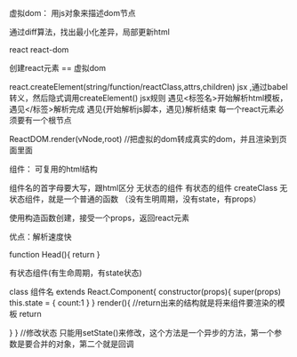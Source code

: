 虚拟dom： 用js对象来描述dom节点

通过diff算法，找出最小化差异，局部更新html

react react-dom

创建react元素 == 虚拟dom

react.createElement(string/function/reactClass,attrs,children)
jsx
,通过babel转义，然后隐式调用createElement()
jsx规则 遇见<标签名>开始解析html模板，遇见</标签>解析完成 遇见{开始解析js脚本，遇见}解析结束 每一个react元素必须要有一个根节点

ReactDOM.render(vNode,root) //把虚拟的dom转成真实的dom，并且渲染到页面里面

组件： 可复用的html结构

组件名的首字母要大写，跟html区分
无状态的组件 有状态的组件 createClass
无状态组件，就是一个普通的函数 （没有生明周期，没有state，有props）

使用构造函数创建，接受一个props，返回react元素

优点：解析速度快

function Head(){ return }

有状态组件(有生命周期，有state状态)

class 组件名 extends React.Component{ constructor(props){ super(props) this.state = { count:1 } } render(){ //return出来的结构就是将来组件要渲染的模板 return

} }
//修改状态 只能用setState()来修改，这个方法是一个异步的方法，第一个参数是要合并的对象，第二个就是回调